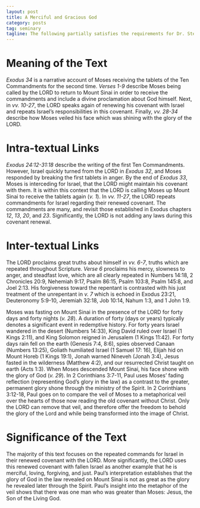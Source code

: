 ```yaml
---
layout: post
title: A Merciful and Gracious God
category: posts
tag: seminary
tagline: The following partially satisfies the requirements for Dr. Steven McKinion's Biblical Hermeneutics class at Southeastern Baptist Theological Seminary.
---
```


# Meaning of the Text

<cite class="bibleref" title="Exodus 34">Exodus 34</cite> is a narrative account of Moses receiving the tablets of the Ten Commandments for the second time. <cite class="bibleref" title="Exodus 34:1-9">Verses 1-9</cite> describe Moses being called by the LORD to return to Mount Sinai in order to receive the commandments and include a divine proclamation about God himself. Next, in <cite class="bibleref" title="Exodus 34:10-27">vv. 10-27</cite>, the LORD speaks again of renewing his covenant with Israel and repeats Israel’s responsibilities in this covenant. Finally, <cite class="bibleref" title="Exodus 34:28-34">vv. 28-34</cite> describe how Moses veiled his face which was shining with the glory of the LORD.

# Intra-textual Links

<cite class="bibleref" title="Exodus 24:12-31:18">Exodus 24:12-31:18</cite> describe the writing of the first Ten Commandments. However, Israel quickly turned from the LORD in <cite class="bibleref" title="Exodus 32">Exodus 32</cite>, and Moses responded by breaking the first tablets in anger. By the end of <cite class="bibleref" title="Exodus 33">Exodus 33</cite>, Moses is interceding for Israel, that the LORD might maintain his covenant with them. It is within this context that the LORD is calling Moses up Mount Sinai to receive the tablets again (<cite class="bibleref" title="Exodus 34:1">v. 1</cite>).
In <cite class="bibleref" title="Exodus 34:11-27">vv. 11-27</cite>, the LORD repeats commandments for Israel regarding their renewed covenant. The commandments are many, and revisit those established in Exodus chapters <cite class="bibleref" title="Exodus 12">12</cite>, <cite class="bibleref" title="Exodus 13">13</cite>, <cite class="bibleref" title="Exodus 20">20</cite>, and <cite class="bibleref" title="Exodus 23">23</cite>. Significantly, the LORD is not adding any laws during this covenant renewal.

# Inter-textual Links

The LORD proclaims great truths about himself in <cite class="bibleref" title="Exodus 34:6-7">vv. 6-7</cite>, truths which are repeated throughout Scripture. <cite class="bibleref" title="Exodus 34:6">Verse 6</cite> proclaims his mercy, slowness to anger, and steadfast love, which are all clearly repeated in Numbers 14:18, 2 Chronicles 20:9, Nehemiah 9:17, Psalm 86:15, Psalm 103:8, Psalm 145:8, and Joel 2:13. His forgiveness toward the repentant is contrasted with his just treatment of the unrepentant in <cite class="bibleref" title="Exodus 34:7">v. 7</cite> which is echoed in Exodus 23:21, Deuteronomy 5:9-10, Jeremiah 32:18, Job 10:14, Nahum 1:3, and 1 John 1:9.

Moses was fasting on Mount Sinai in the presence of the LORD for forty days and forty nights (<cite class="bibleref" title="Exodus 34:28">v. 28</cite>). A duration of forty (days or years) typically denotes a significant event in redemptive history. For forty years Israel wandered in the desert (Numbers 14:33), King David ruled over Israel (1 Kings 2:11), and King Solomon reigned in Jerusalem (1 Kings 11:42). For forty days rain fell on the earth (Genesis 7:4, 8:6), spies observed Canaan (Numbers 13:25), Goliath humiliated Israel (1 Samuel 17: 16), Elijah hid on Mount Horeb (1 Kings 19:1), Jonah warned Nineveh (Jonah 3:4), Jesus fasted in the wilderness (Matthew 4:2), and our resurrected Christ taught on earth (Acts 1:3). 
When Moses descended Mount Sinai, his face shone with the glory of God (<cite class="bibleref" title="Exodus 34:29">v. 29</cite>). In 2 Corinthians 3:7-11, Paul uses Moses’ fading reflection (representing God’s glory in the law) as a contrast to the greater, permanent glory shone through the ministry of the Spirit. In 2 Corinthians 3:12-18, Paul goes on to compare the veil of Moses to a metaphorical veil over the hearts of those now reading the old covenant without Christ. Only the LORD can remove that veil, and therefore offer the freedom to behold the glory of the Lord and while being transformed into the image of Christ.

# Significance of the Text

The majority of this text focuses on the repeated commands for Israel in their renewed covenant with the LORD. More significantly, the LORD uses this renewed covenant with fallen Israel as another example that he is merciful, loving, forgiving, and just. Paul’s interpretation establishes that the glory of God in the law revealed on Mount Sinai is not as great as the glory he revealed later through the Spirit. Paul’s insight into the metaphor of the veil shows that there was one man who was greater than Moses: Jesus, the Son of the Living God.
